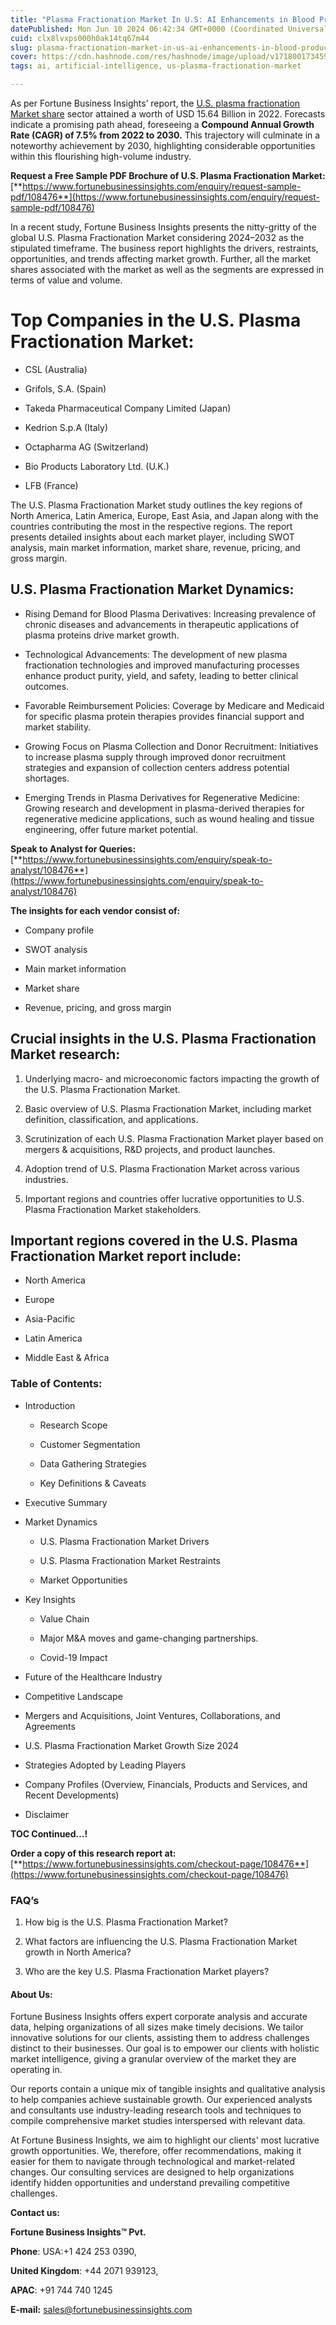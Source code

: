```yaml
---
title: "Plasma Fractionation Market In U.S: AI Enhancements in Blood Product Processing"
datePublished: Mon Jun 10 2024 06:42:34 GMT+0000 (Coordinated Universal Time)
cuid: clx8lvxps000h0ak14tq67m44
slug: plasma-fractionation-market-in-us-ai-enhancements-in-blood-product-processing
cover: https://cdn.hashnode.com/res/hashnode/image/upload/v1718001734598/b3a56861-4c33-45ca-881c-7f8070c15d79.png
tags: ai, artificial-intelligence, us-plasma-fractionation-market

---
```


As per Fortune Business Insights’ report, the [U.S. plasma fractionation Market share](https://www.fortunebusinessinsights.com/u-s-plasma-fractionation-market-108476) sector attained a worth of USD 15.64 Billion in 2022. Forecasts indicate a promising path ahead, foreseeing a **Compound Annual Growth Rate (CAGR) of 7.5% from 2022 to 2030.** This trajectory will culminate in a noteworthy achievement by 2030, highlighting considerable opportunities within this flourishing high-volume industry.

**Request a Free Sample PDF Brochure of U.S. Plasma Fractionation Market:** [**https://www.fortunebusinessinsights.com/enquiry/request-sample-pdf/108476**](https://www.fortunebusinessinsights.com/enquiry/request-sample-pdf/108476)

In a recent study, Fortune Business Insights presents the nitty-gritty of the global U.S. Plasma Fractionation Market considering 2024–2032 as the stipulated timeframe. The business report highlights the drivers, restraints, opportunities, and trends affecting market growth. Further, all the market shares associated with the market as well as the segments are expressed in terms of value and volume.

# **Top Companies in the U.S. Plasma Fractionation Market:**

* CSL (Australia)
    
* Grifols, S.A. (Spain)
    
* Takeda Pharmaceutical Company Limited (Japan)
    
* Kedrion S.p.A (Italy)
    
* Octapharma AG (Switzerland)
    
* Bio Products Laboratory Ltd. (U.K.)
    
* LFB (France)
    

The U.S. Plasma Fractionation Market study outlines the key regions of North America, Latin America, Europe, East Asia, and Japan along with the countries contributing the most in the respective regions. The report presents detailed insights about each market player, including SWOT analysis, main market information, market share, revenue, pricing, and gross margin.

## U.S. Plasma Fractionation Market **Dynamics**:

* Rising Demand for Blood Plasma Derivatives: Increasing prevalence of chronic diseases and advancements in therapeutic applications of plasma proteins drive market growth.
    
* Technological Advancements: The development of new plasma fractionation technologies and improved manufacturing processes enhance product purity, yield, and safety, leading to better clinical outcomes.
    
* Favorable Reimbursement Policies: Coverage by Medicare and Medicaid for specific plasma protein therapies provides financial support and market stability.
    
* Growing Focus on Plasma Collection and Donor Recruitment: Initiatives to increase plasma supply through improved donor recruitment strategies and expansion of collection centers address potential shortages.
    
* Emerging Trends in Plasma Derivatives for Regenerative Medicine: Growing research and development in plasma-derived therapies for regenerative medicine applications, such as wound healing and tissue engineering, offer future market potential.
    

**Speak to Analyst for Queries:** [**https://www.fortunebusinessinsights.com/enquiry/speak-to-analyst/108476**](https://www.fortunebusinessinsights.com/enquiry/speak-to-analyst/108476)

**The insights for each vendor consist of:**

* Company profile
    
* SWOT analysis
    
* Main market information
    
* Market share
    
* Revenue, pricing, and gross margin
    

## **Crucial insights in the U.S. Plasma Fractionation Market research:**

1. Underlying macro- and microeconomic factors impacting the growth of the U.S. Plasma Fractionation Market.
    
2. Basic overview of U.S. Plasma Fractionation Market, including market definition, classification, and applications.
    
3. Scrutinization of each U.S. Plasma Fractionation Market player based on mergers & acquisitions, R&D projects, and product launches.
    
4. Adoption trend of U.S. Plasma Fractionation Market across various industries.
    
5. Important regions and countries offer lucrative opportunities to U.S. Plasma Fractionation Market stakeholders.
    

## **Important regions covered in the U.S. Plasma Fractionation Market report include:**

* North America
    
* Europe
    
* Asia-Pacific
    
* Latin America
    
* Middle East & Africa
    

### **Table of Contents:**

* Introduction
    
    * Research Scope
        
    * Customer Segmentation
        
    * Data Gathering Strategies
        
    * Key Definitions & Caveats
        
* Executive Summary
    
* Market Dynamics
    
    * U.S. Plasma Fractionation Market Drivers
        
    * U.S. Plasma Fractionation Market Restraints
        
    * Market Opportunities
        
* Key Insights
    
    * Value Chain
        
    * Major M&A moves and game-changing partnerships.
        
    * Covid-19 Impact
        
* Future of the Healthcare Industry
    
* Competitive Landscape
    
* Mergers and Acquisitions, Joint Ventures, Collaborations, and Agreements
    
* U.S. Plasma Fractionation Market Growth Size 2024
    
* Strategies Adopted by Leading Players
    
* Company Profiles (Overview, Financials, Products and Services, and Recent Developments)
    
* Disclaimer
    

**TOC Continued…!**

**Order a copy of this research report at:** [**https://www.fortunebusinessinsights.com/checkout-page/108476**](https://www.fortunebusinessinsights.com/checkout-page/108476)

### **FAQ’s**

1. How big is the U.S. Plasma Fractionation Market?
    
2. What factors are influencing the U.S. Plasma Fractionation Market growth in North America?
    
3. Who are the key U.S. Plasma Fractionation Market players?
    

#### **About Us:**

Fortune Business Insights offers expert corporate analysis and accurate data, helping organizations of all sizes make timely decisions. We tailor innovative solutions for our clients, assisting them to address challenges distinct to their businesses. Our goal is to empower our clients with holistic market intelligence, giving a granular overview of the market they are operating in.

Our reports contain a unique mix of tangible insights and qualitative analysis to help companies achieve sustainable growth. Our experienced analysts and consultants use industry-leading research tools and techniques to compile comprehensive market studies interspersed with relevant data.

At Fortune Business Insights, we aim to highlight our clients' most lucrative growth opportunities. We, therefore, offer recommendations, making it easier for them to navigate through technological and market-related changes. Our consulting services are designed to help organizations identify hidden opportunities and understand prevailing competitive challenges.

**Contact us:**

**Fortune Business Insights™ Pvt.**

**Phone**: USA:+1 424 253 0390,

**United Kingdom**: +44 2071 939123,

**APAC**: +91 744 740 1245

**E-mail:** [sales@fortunebusinessinsights.com](mailto:sales@fortunebusinessinsights.com)